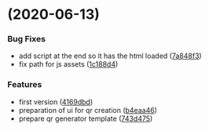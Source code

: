 #  (2020-06-13)


### Bug Fixes

* add script at the end so it has the html loaded ([7a848f3](https://github.com/citosid/qr/commit/7a848f3d7329e5f629482f7e4489e86dc9356bec))
* fix path for js assets ([1c188d4](https://github.com/citosid/qr/commit/1c188d491d17b3e77ec7073ecc0122270f2e0c17))


### Features

* first version ([4169dbd](https://github.com/citosid/qr/commit/4169dbd9ab474579e2c805749e11781896d48b2e))
* preparation of ui for qr creation ([b4eaa46](https://github.com/citosid/qr/commit/b4eaa46b0df4662dc6679b1b4e9ee557b9495a2d))
* prepare qr generator template ([743d475](https://github.com/citosid/qr/commit/743d475664e6c225de1e5f43682ec623c53c7ea1))



